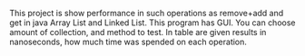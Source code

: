 This project is show performance in such operations as remove+add and get in java Array List and Linked List.
This program has GUI. You can choose amount of collection, and method to test.
In table are given results in nanoseconds, how much time was spended on each operation.
